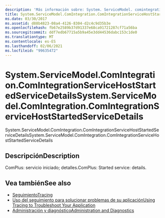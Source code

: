 ```yaml
---
description: 'Más información sobre: System. ServiceModel. comintegration. ComIntegrationServiceHostStartedServiceDetails'
title: System.ServiceModel.ComIntegration.ComIntegrationServiceHostStartedServiceDetails
ms.date: 03/30/2017
ms.assetid: d88b4823-08a4-4126-8304-d2c4c9d35b3e
ms.openlocfilehash: fb67e2589b37d91337e68ca91721287cf71a56ba
ms.sourcegitcommit: ddf7edb67715a5b9a45e3dd44536dabc153c1de0
ms.translationtype: MT
ms.contentlocale: es-ES
ms.lasthandoff: 02/06/2021
ms.locfileid: "99635472"
---
```

# <a name="systemservicemodelcomintegrationcomintegrationservicehoststartedservicedetails"></a><span data-ttu-id="fc843-103">System.ServiceModel.ComIntegration.ComIntegrationServiceHostStartedServiceDetails</span><span class="sxs-lookup"><span data-stu-id="fc843-103">System.ServiceModel.ComIntegration.ComIntegrationServiceHostStartedServiceDetails</span></span>

<span data-ttu-id="fc843-104">System.ServiceModel.ComIntegration.ComIntegrationServiceHostStartedServiceDetails</span><span class="sxs-lookup"><span data-stu-id="fc843-104">System.ServiceModel.ComIntegration.ComIntegrationServiceHostStartedServiceDetails</span></span>  
  
## <a name="description"></a><span data-ttu-id="fc843-105">Descripción</span><span class="sxs-lookup"><span data-stu-id="fc843-105">Description</span></span>  

 <span data-ttu-id="fc843-106">ComPlus: servicio iniciado; detalles.</span><span class="sxs-lookup"><span data-stu-id="fc843-106">ComPlus: Started service: details.</span></span>  
  
## <a name="see-also"></a><span data-ttu-id="fc843-107">Vea también</span><span class="sxs-lookup"><span data-stu-id="fc843-107">See also</span></span>

- [<span data-ttu-id="fc843-108">Seguimiento</span><span class="sxs-lookup"><span data-stu-id="fc843-108">Tracing</span></span>](index.md)
- [<span data-ttu-id="fc843-109">Uso del seguimiento para solucionar problemas de su aplicación</span><span class="sxs-lookup"><span data-stu-id="fc843-109">Using Tracing to Troubleshoot Your Application</span></span>](using-tracing-to-troubleshoot-your-application.md)
- [<span data-ttu-id="fc843-110">Administración y diagnóstico</span><span class="sxs-lookup"><span data-stu-id="fc843-110">Administration and Diagnostics</span></span>](../index.md)
